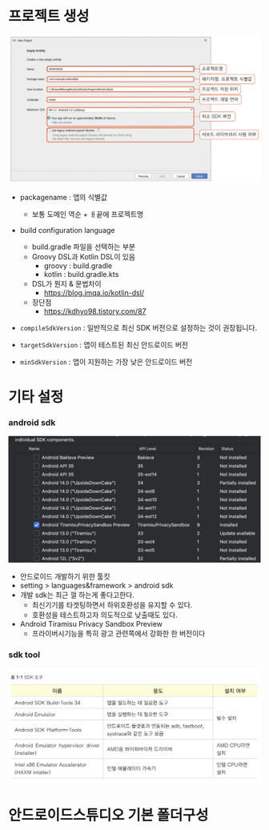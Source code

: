 # 프로젝트 생성
![](assets/setting-20241219232030173.png)

- packagename : 앱의 식별값
	- 보통 도메인 역순 + ㅐ끝에 프로젝트명
- build configuration language
	- build.gradle 파일을 선택하는 부분
	- Groovy DSL과 Kotlin DSL이 있음
		- groovy : build.gradle
		- kotlin : build.gradle.kts
	- DSL가 뭔지 & 문법차이
		- https://blog.imqa.io/kotlin-dsl/
	- 장단점
		- https://kdhyo98.tistory.com/87

- `compileSdkVersion` :  일반적으로 최신 SDK 버전으로 설정하는 것이 권장됩니다.
- `targetSdkVersion` : 앱이 테스트된 최신 안드로이드 버전
- `minSdkVersion` : 앱이 지원하는 가장 낮은 안드로이드 버전

# 기타 설정
### android sdk 
![](assets/1_setting-20241221011941321.png)
- 안드로이드 개발하기 위한 툴킷
- setting > languages&framework > android sdk
- 개발 sdk는 최근 껄 하는게 좋다고한다.
	- 최신기기를 타겟팅하면서 하위호환성을 유지할 수 있다.
	- 호환성을 테스트하고자 의도적으로 낮출때도 있다.
- Android Tiramisu Privacy Sandbox Preview
	- 프라이버시기능을 특히 광고 관련쪽에서 강화한 한 버전이다

### sdk tool
![](assets/1_setting-20241221013449422.png)

# 안드로이드스튜디오 기본 폴더구성
